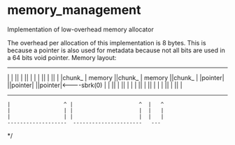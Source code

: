 # memory_management
Implementation of low-overhead memory allocator

The overhead per allocation of this implementation is 8 bytes. This is because a pointer is also used for metadata because not all bits are used in a 64 bits void pointer.
Memory layout:
--------------------- ----------------------- --------
|       |           ||       |              ||       |
|       |           ||       |              ||       |
|chunk_ |  memory   ||chunk_ |    memory    ||chunk_ |
|pointer|           ||pointer|              ||pointer|<----sbrk(0)
|       |           ||       |              ||       |
|       |           ||       |              ||       |
|       |           ||       |              ||       |
--------------------- ----------------------- --------              
    |                 ^ |                     ^  |   ^
    |                 | |                     |  |   |
    |                 | |                     |  |   |
    -------------------  ----------------------   ---
*/ 
